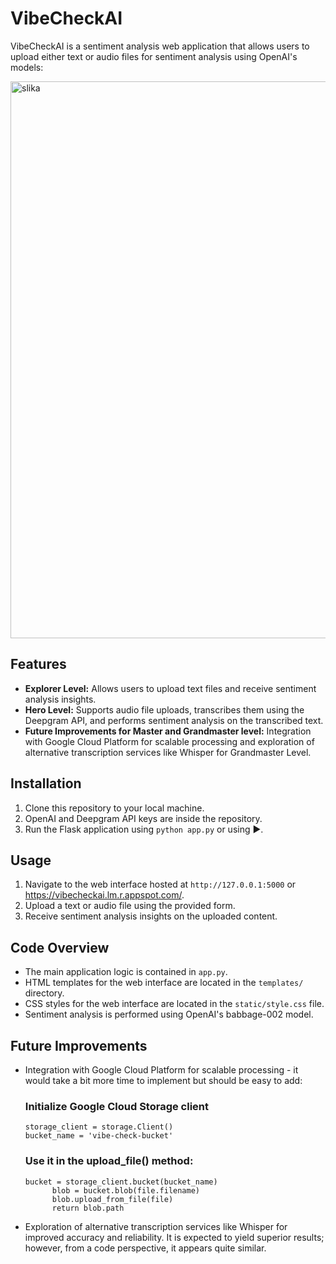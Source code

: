 # VibeCheckAI

VibeCheckAI is a sentiment analysis web application that allows users to upload either text or audio files for sentiment analysis using OpenAI's models:

<img width="891" alt="slika" src="https://github.com/supertskone/vibe-check-ai/assets/4974639/c2d114dd-5427-414d-bcbe-04d66fde5734">

## Features

- **Explorer Level:** Allows users to upload text files and receive sentiment analysis insights.
- **Hero Level:** Supports audio file uploads, transcribes them using the Deepgram API, and performs sentiment analysis on the transcribed text.
- **Future Improvements for Master and Grandmaster level:** Integration with Google Cloud Platform for scalable processing and exploration of alternative transcription services like Whisper for Grandmaster Level.

## Installation

1. Clone this repository to your local machine.
2. OpenAI and Deepgram API keys are inside the repository.
4. Run the Flask application using `python app.py` or using ▶️.

## Usage

1. Navigate to the web interface hosted at `http://127.0.0.1:5000` or https://vibecheckai.lm.r.appspot.com/.
2. Upload a text or audio file using the provided form.
3. Receive sentiment analysis insights on the uploaded content.
   
## Code Overview

- The main application logic is contained in `app.py`.
- HTML templates for the web interface are located in the `templates/` directory.
- CSS styles for the web interface are located in the `static/style.css` file.
- Sentiment analysis is performed using OpenAI's babbage-002 model.

## Future Improvements

- Integration with Google Cloud Platform for scalable processing - it would take a bit more time to implement but should be easy to add:

  ### Initialize Google Cloud Storage client
    ```
    storage_client = storage.Client()
    bucket_name = 'vibe-check-bucket'
    ```
  ### Use it in the upload_file() method:
    ```
    bucket = storage_client.bucket(bucket_name)
          blob = bucket.blob(file.filename)
          blob.upload_from_file(file)
          return blob.path
    ```
- Exploration of alternative transcription services like Whisper for improved accuracy and reliability. 
  It is expected to yield superior results; however, from a code perspective, it appears quite similar.
